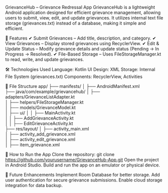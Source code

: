 GrievanceHub – Grievance Redressal App
GrievanceHub is a lightweight Android application designed for efficient grievance management, allowing users to submit, view, edit, and update grievances. It utilizes internal text file storage (grievances.txt) instead of a database, making it simple and efficient.

📌 Features
✔ Submit Grievances – Add title, description, and category.
✔ View Grievances – Display stored grievances using RecyclerView.
✔ Edit & Update Status – Modify grievance details and update status (Pending → In Progress → Resolved).
✔ File-Based Storage – Uses FileStorageManager.kt to read, write, and update grievances.

🛠 Technologies Used
Language: Kotlin
UI Design: XML
Storage: Internal File System (grievances.txt)
Components: RecyclerView, Activities

📂 File Structure
app/
├── manifests/
│   ├── AndroidManifest.xml  
├── java/com/example/grievancehub/
│   ├── adapters/GrievanceListAdapter.kt  
│   ├── helpers/FileStorageManager.kt  
│   ├── models/GrievanceModel.kt  
│   ├── ui/
│   │   ├── MainActivity.kt  
│   │   ├── AddGrievanceActivity.kt  
│   │   ├── EditGrievanceActivity.kt  
├── res/layout/
│   ├── activity_main.xml  
│   ├── activity_add_grievance.xml  
│   ├── activity_edit_grievance.xml  
│   ├── item_grievance.xml  

🚀 How to Run the App
Clone the repository:
git clone https://github.com/yourusername/GrievanceHub-App.git
Open the project in Android Studio.
Build and run the app on an emulator or physical device.

📌 Future Enhancements
Implement Room Database for better storage.
Add user authentication for secure grievance submissions.
Enable cloud storage integration for data backup.
